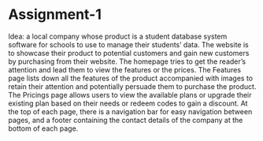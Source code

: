 # Assignment-1

Idea: a local company whose product is a student database system software for schools to use to manage their students’ data. The website is to showcase their product to potential customers and gain new customers by purchasing from their website. The homepage tries to get the reader’s attention and lead them to view the features or the prices. The Features page lists down all the features of the product accompanied with images to retain their attention and potentially persuade them to purchase the product. The Pricings page allows users to view the available plans or upgrade their existing plan based on their needs or redeem codes to gain a discount. At the top of each page, there is a navigation bar for easy navigation between pages, and a footer containing the contact details of the company at the bottom of each page.
